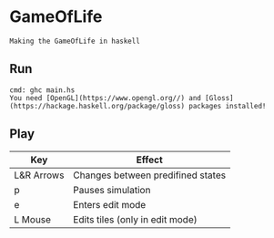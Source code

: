 # GameOfLife
    Making the GameOfLife in haskell

## Run

    cmd: ghc main.hs
    You need [OpenGL](https://www.opengl.org//) and [Gloss](https://hackage.haskell.org/package/gloss) packages installed!

## Play

 Key          | Effect
 -------------|----------------------------------------
 L&R Arrows   | Changes between predifined states 
 p            | Pauses simulation
 e            | Enters edit mode
 L Mouse      | Edits tiles (only in edit mode)
